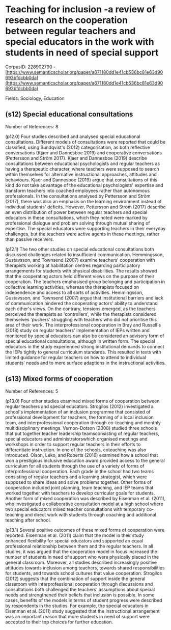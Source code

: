 # Teaching for inclusion -a review of research on the cooperation between regular teachers and special educators in the work with students in need of special support

CorpusID: 228902790 - [https://www.semanticscholar.org/paper/a671180dd1e41cb536bc81e63d90693bfdcbb0da](https://www.semanticscholar.org/paper/a671180dd1e41cb536bc81e63d90693bfdcbb0da)

Fields: Sociology, Education

## (s12) Special educational consultations
Number of References: 8

(p12.0) Four studies described and analysed special educational consultations. Different models of consultations were reported that could be classified, using Sundqvist's (2012) categorisation, as both reflective conversations (Kjaer and Dannesboe 2019) and cooperative conversations (Pettersson and Ström 2017). Kjaer and Dannesboe (2019) describe consultations between educational psychologists and regular teachers as having a therapeutic character, where teachers were supposed to search within themselves for alternative instructional approaches, attitudes and behaviours. Kjaer and Dannesboe (2019) argue that consultations of this kind do not take advantage of the educational psychologists' expertise and transform teachers into coached employees rather than autonomous professionals. In the consultations analysed by Pettersson and Ström (2017), there was also an emphasis on the learning environment instead of individual students' deficits. However, Pettersson and Ström (2017) describe an even distribution of power between regular teachers and special educators in these consultations, which they noted were marked by professional dialogue and problem solving through mutual sharing of expertise. The special educators were supporting teachers in their everyday challenges, but the teachers were active agents in these meetings, rather than passive receivers.

(p12.1) The two other studies on special educational consultations both discussed challenges related to insufficient communication. Hemmingsson, Gustavsson, and Townsend (2007) examine teachers' cooperation with therapists working at habilitation centres regarding participatory arrangements for students with physical disabilities. The results showed that the cooperating actors held different views on the purpose of their cooperation. The teachers emphasised group belonging and participation in collective learning activities, whereas the therapists focused on independence and access to all sorts of activities. Hemmingsson, Gustavsson, and Townsend (2007) argue that institutional barriers and lack of communication hindered the cooperating actors' ability to understand each other's views. On the contrary, tensions emerged, as the teachers perceived the therapists as 'controllers', while the therapists considered themselves 'pushers' struggling with teachers who did not prioritise this area of their work. The interprofessional cooperation in Bray and Russell's (2018) study on regular teachers' implementation of IEPs written and monitored by special educators can also be considered an advisory form of special educational consultations, although in written form. The special educators in the study experienced strong institutional demands to connect the IEPs tightly to general curriculum standards. This resulted in texts with limited guidance for regular teachers on how to attend to individual students' needs and to mere surface adaptions in the instructional activities.
## (s13) Mixed forms of cooperation
Number of References: 5

(p13.0) Four other studies examined mixed forms of cooperation between regular teachers and special educators. Strogilos (2012) investigated a school's implementation of an inclusion programme that consisted of professional development for teachers, the forming of a local inclusion team, and interprofessional cooperation through co-teaching and monthly multidisciplinary meetings. Vernon-Dotson (2008) studied three schools that put together teacher leadership teamsconsisting of regular teachers, special educators and administratorswhich organised meetings and workshops in order to support regular teachers in their efforts to differentiate instruction. In one of the schools, coteaching was also introduced. Olson, Leko, and Roberts (2016) examined how a school that won a prestigious inclusive education award provided access to the general curriculum for all students through the use of a variety of forms of interprofessional cooperation. Each grade in the school had two teams consisting of regular teachers and a learning strategist, which were supposed to share ideas and solve problems together. Other forms of cooperation included joint planning, team teaching, and IEP teams that worked together with teachers to develop curricular goals for students. Another form of mixed cooperation was described by Eisenman et al. (2011), who investigated a collaborative consultation model at a high school where two special educators mixed teacher consultations with temporary co-teaching and direct work with students through coaching and additional teaching after school.

(p13.1) Several positive outcomes of these mixed forms of cooperation were reported. Eisenman et al. (2011) claim that the model in their study enhanced flexibility for special educators and supported an equal professional relationship between them and the regular teachers. In all studies, it was argued that the cooperation model in focus increased the number of students in need of support who were physically placed in the general classroom. Moreover, all studies described increasingly positive attitudes towards inclusion among teachers, towards shared responsibilities for students, and towards school cultures that value cooperation. Strogilos (2012) suggests that the combination of support inside the general classroom with interprofessional cooperation through discussions and consultations both challenged the teachers' assumptions about special needs and strengthened their beliefs that inclusion is possible. In some cases, benefits of the models in terms of student progress were described by respondents in the studies. For example, the special educators in Eisenman et al. (2011) study suggested that the instructional arrangement was an important reason that more students in need of support were accepted to their top choices for further education.
